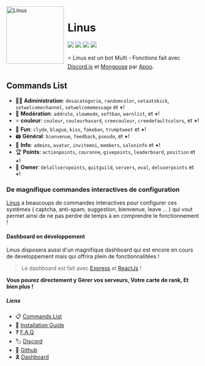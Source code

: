 
<img width="150" height="150" align="left" style="float: left; margin: 0 10px 0 0;" alt="Linus" src="https://media.discordapp.net/attachments/855453676822986753/856968940676579368/54ccb70cf3f3ca5482a5bd8fa0ca196a.jpg?width=670&height=670?size=512">  

# Linus
[![](https://top.gg/api/widget/status/linus-soon.svg)](https://top.gg/bot/linus-soon)
[![](https://img.shields.io/discord/703861020195553312.svg?logo=discord&colorB=7289DA)](https://discord.gg/mEBr6tzNuz)
[![](https://img.shields.io/badge/discord.js-v12.0.0--dev-blue.svg?logo=npm)](https://github.com/discordjs)
[![](https://www.codefactor.io/repository/github/bigopenworld/linus/badge)](https://www.codefactor.io/repository/github/bigopenworld/linus)

⭐ Linus est un bot Multi - Fonctions fait avec [Discord.js](https://discord.js.org) et [Mongoose](https://mongoosejs.com/) par [Apoo](https://github.com/apoow3b).

## Commands List

*   👩‍💼 **Administration**: `desacategorie`, `randomcolor`, `setautokick`, `setwelcomechannel`, `setwelcomemessage` et **+**! 
*   🚓 **Modération**: `addrole`, `slowmode`, `softban`, `warnlist`, et **+**! 
*   ⭐ **couleur**: `couleur`, `couleurhasard`, `creecouleur`, `creedefaultcolors`, et **+**! 
*   🎲 **Fun**: `clyde`, `blague`, `kiss`, `fakeban`, `trumptweet` et **+**! 
*   🖨️ **Général**: `bienvenue`, `feedback`, `pseudo`, et **+**! 
*   🔔 **Info**: `admins`, `avatar`, `invitemoi`, `members`, `saloninfo` et **+**! 
*   🏆 **Points**: `actionpoints`, `couronne`, `givepoints`, `leaderboard`, `position` et **+**! 
*   👑 **Owner**: `delallservpoints`, `quitguild`, `servers`, `eval`, `deluserpoints` et **+**! 

### De magnifique commandes interactives de configuration 

[Linus](https://top.gg/bot/linus-soon/invite/) a beaucoups de commandes interactives pour configurer ces systèmes ( captcha, anti-spam, suggestion, bienvenue, leave ... ) qui vout permet ainsi de ne pas perdre de temps à en comprendre le fonctionnement !

#### Dashboard en développement

Linus disposera aussi d'un magnifique dashboard qui est encore en cours de developpement mais qui offrira plein de fonctionnalitées ! 
> Le dashboard est fait avec [Express](https://expressjs.com/fr/) et [ReactJs](https://fr.reactjs.org/docs/getting-started.html) !

__Vous pourez directement y Gérer vos serveurs, Votre carte de rank, Et bien plus !__


##### Liens

   * 📋  [Commands List](##)
   * 📕  [Installation Guide](https://discord.gg/mEBr6tzNuz)
   * ❓  [F.A.Q](https://discord.gg/mEBr6tzNuz)
   * 🏷  [Discord](https://discord.gg/mEBr6tzNuz)   
   * 📁  [Github](https://github/bigopenworld/linus)
   * 🎗  [Dashboard](####)
